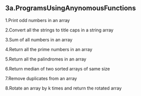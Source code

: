 3a.ProgramsUsingAnynomousFunctions
----------------------------------------------------------------------
1.Print odd numbers in an array

2.Convert all the strings to title caps in a string array

3.Sum of all numbers in an array

4.Return all the prime numbers in an array

5.Return all the palindromes in an array

6.Return median of two sorted arrays of same size

7.Remove duplicates from an array

8.Rotate an array by k times and return the rotated array
